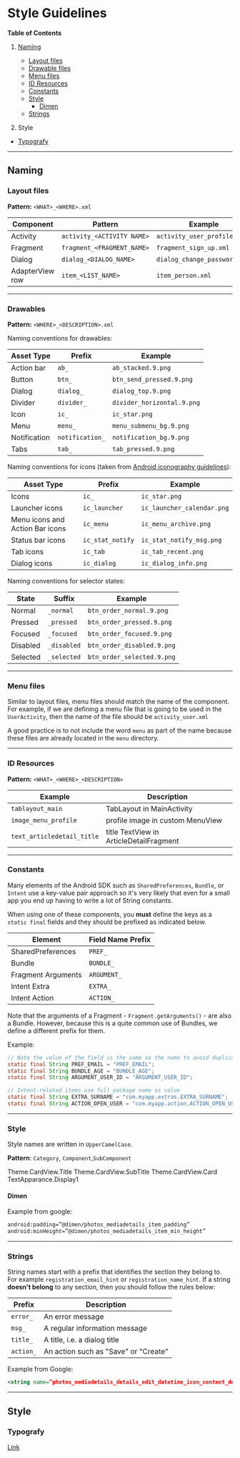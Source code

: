 # Style Guidelines

**Table of Contents**

1. [Naming](#naming)
   * [Layout files](#layout-files)
   * [Drawable files](#drawables)
   * [Menu files](#menu-files)
   * [ID Resources](#id-resources)
   * [Constants](#constants)
   * [Style](#style)
      * [Dimen](#dimen)
   * [Strings](#strings)

1. Style
  - [Typografy](#typografy)

---

## Naming

### Layout files
**Pattern:** `<WHAT>_<WHERE>.xml`

| Component        | Pattern                     | Example                       |
| ---------------- | --------------------------- | ----------------------------- |
| Activity         | `activity_<ACTIVITY NAME>`  | `activity_user_profile.xml`   |
| Fragment         | `fragment_<FRAGMENT_NAME>`  | `fragment_sign_up.xml`        |
| Dialog           | `dialog_<DIALOG_NAME>`      | `dialog_change_password.xml`  |
| AdapterView row  | `item_<LIST_NAME>`          | `item_person.xml`             |

---

### Drawables
**Pattern:** `<WHERE>_<DESCRIPTION>.xml`

Naming conventions for drawables:


| Asset Type   | Prefix            |		Example               |
|--------------| ------------------|-----------------------------|
| Action bar   | `ab_`             | `ab_stacked.9.png`          |
| Button       | `btn_`	            | `btn_send_pressed.9.png`    |
| Dialog       | `dialog_`         | `dialog_top.9.png`          |
| Divider      | `divider_`        | `divider_horizontal.9.png`  |
| Icon         | `ic_`	            | `ic_star.png`               |
| Menu         | `menu_	`           | `menu_submenu_bg.9.png`     |
| Notification | `notification_`	| `notification_bg.9.png`     |
| Tabs         | `tab_`            | `tab_pressed.9.png`         |

Naming conventions for icons (taken from [Android iconography guidelines](http://developer.android.com/design/style/iconography.html)):

| Asset Type                      | Prefix             | Example                      |
| --------------------------------| ----------------   | ---------------------------- |
| Icons                           | `ic_`              | `ic_star.png`                |
| Launcher icons                  | `ic_launcher`      | `ic_launcher_calendar.png`   |
| Menu icons and Action Bar icons | `ic_menu`          | `ic_menu_archive.png`        |
| Status bar icons                | `ic_stat_notify`   | `ic_stat_notify_msg.png`     |
| Tab icons                       | `ic_tab`           | `ic_tab_recent.png`          |
| Dialog icons                    | `ic_dialog`        | `ic_dialog_info.png`         |

Naming conventions for selector states:

| State	       | Suffix          | Example                     |
|--------------|-----------------|-----------------------------|
| Normal       | `_normal`       | `btn_order_normal.9.png`    |
| Pressed      | `_pressed`      | `btn_order_pressed.9.png`   |
| Focused      | `_focused`      | `btn_order_focused.9.png`   |
| Disabled     | `_disabled`     | `btn_order_disabled.9.png`  |
| Selected     | `_selected`     | `btn_order_selected.9.png`  |

---

### Menu files

Similar to layout files, menu files should match the name of the component. For example, if we are defining a menu file that is going to be used in the `UserActivity`, then the name of the file should be `activity_user.xml`

A good practice is to not include the word `menu` as part of the name because these files are already located in the `menu` directory.

---

### ID Resources

**Pattern:** `<WHAT>_<WHERE>_<DESCRIPTION>`

| Example    | Description |
| ---------- | ----------- |
| `tablayout_main`   | TabLayout in MainActivity    |
| `image_menu_profile`   | profile image in custom MenuView   |
| `text_articledetail_title`  | title TextView in ArticleDetailFragment  |    

---
### Constants

Many elements of the Android SDK such as `SharedPreferences`, `Bundle`, or `Intent` use a key-value pair approach so it's very likely that even for a small app you end up having to write a lot of String constants.

When using one of these components, you __must__ define the keys as a `static final` fields and they should be prefixed as indicated below.

| Element            | Field Name Prefix |
| -----------------  | ----------------- |
| SharedPreferences  | `PREF_`             |
| Bundle             | `BUNDLE_`           |
| Fragment Arguments | `ARGUMENT_`         |
| Intent Extra       | `EXTRA_`            |
| Intent Action      | `ACTION_`           |

Note that the arguments of a Fragment - `Fragment.getArguments()` - are also a Bundle. However, because this is a quite common use of Bundles, we define a different prefix for them.

Example:

```java
// Note the value of the field is the same as the name to avoid duplication issues
static final String PREF_EMAIL = "PREF_EMAIL";
static final String BUNDLE_AGE = "BUNDLE_AGE";
static final String ARGUMENT_USER_ID = "ARGUMENT_USER_ID";

// Intent-related items use full package name as value
static final String EXTRA_SURNAME = "com.myapp.extras.EXTRA_SURNAME";
static final String ACTION_OPEN_USER = "com.myapp.action.ACTION_OPEN_USER";
```


---
### Style
Style names are written  in `UpperCamelCase`.

**Pattern**: `Category`, `Component`,`SubComponent`

Theme.CardView.Title
Theme.CardView.SubTitle
Theme.CardView.Card
TextApparance.Display1

#### Dimen
Example from google:

```xml
android:padding=”@dimen/photos_mediadetails_item_padding” 
android:minHeight=”@dimen/photos_mediadetails_item_min_height”
```


---

### Strings
String names start with a prefix that identifies the section they belong to. 
For example `registration_email_hint` or `registration_name_hint`. 
If a string __doesn't belong__ to any section, then you should follow the rules below:


| Prefix             | Description                           |
| -----------------  | --------------------------------------|
| `error_`             | An error message                      |
| `msg_`               | A regular information message         |
| `title_`             | A title, i.e. a dialog title          |
| `action_`            | An action such as "Save" or "Create"  |


Example from Google:

```xml
<string name=”photos_mediadetails_details_edit_datetime_icon_content_description”>Edit icon to allow the user to edit the date/time of the media.</string>
```

---

## Style

### Typografy
[Link](http://stackoverflow.com/questions/12128331/how-to-change-fontfamily-of-textview-in-android)
